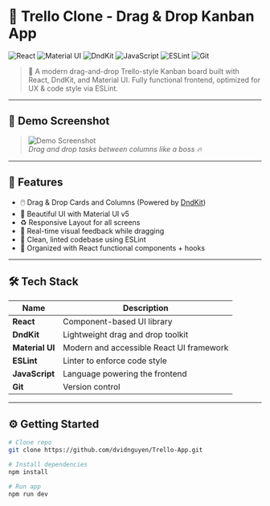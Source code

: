 # 🧩 Trello Clone - Drag & Drop Kanban App

![React](https://img.shields.io/badge/React-20232A?style=for-the-badge&logo=react&logoColor=61DAFB)
![Material UI](https://img.shields.io/badge/MUI-007FFF?style=for-the-badge&logo=mui&logoColor=white)
![DndKit](https://img.shields.io/badge/DND--Kit-%234B32C3?style=for-the-badge)
![JavaScript](https://img.shields.io/badge/JavaScript-F7DF1E?style=for-the-badge&logo=javascript&logoColor=black)
![ESLint](https://img.shields.io/badge/ESLint-4B32C3?style=for-the-badge&logo=eslint&logoColor=white)
![Git](https://img.shields.io/badge/Git-F05032?style=for-the-badge&logo=git&logoColor=white)

> 🎯 A modern drag-and-drop Trello-style Kanban board built with React, DndKit, and Material UI. Fully functional frontend, optimized for UX & code style via ESLint.

---

## 📸 Demo Screenshot

> ![Demo Screenshot](https://i.imgur.com/your-screenshot-link.png)  
> _Drag and drop tasks between columns like a boss 🔥_

---

## 🚀 Features

- 🖱️ Drag & Drop Cards and Columns (Powered by [DndKit](https://dndkit.com))
- 🎨 Beautiful UI with Material UI v5
- ♻️ Responsive Layout for all screens
- 🌈 Real-time visual feedback while dragging
- 🧼 Clean, linted codebase using ESLint
- 🧠 Organized with React functional components + hooks

---

## 🛠️ Tech Stack

| Name            | Description                              |
| --------------- | ---------------------------------------- |
| **React**       | Component-based UI library               |
| **DndKit**      | Lightweight drag and drop toolkit        |
| **Material UI** | Modern and accessible React UI framework |
| **ESLint**      | Linter to enforce code style             |
| **JavaScript**  | Language powering the frontend           |
| **Git**         | Version control                          |

---

## ⚙️ Getting Started

```bash
# Clone repo
git clone https://github.com/dvidnguyen/Trello-App.git

# Install dependencies
npm install

# Run app
npm run dev
```
